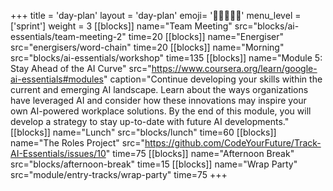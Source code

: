 +++
title = 'day-plan'
layout = 'day-plan'
emoji= '🧑🏾‍🤝‍🧑🏾'
menu_level = ['sprint']
weight = 3
[[blocks]]
name="Team Meeting"
src="blocks/ai-essentials/team-meeting-2"
time=20
[[blocks]]
name="Energiser"
src="energisers/word-chain"
time=20
[[blocks]]
name="Morning"
src="blocks/ai-essentials/workshop"
time=135
[[blocks]]
name="Module 5: Stay Ahead of the AI Curve"
src="https://www.coursera.org/learn/google-ai-essentials#modules"
caption="Continue developing your skills within the current and emerging AI landscape. Learn about the ways organizations have leveraged AI and consider how these innovations may inspire your own AI-powered workplace solutions. By the end of this module, you will develop a strategy to stay up-to-date with future AI developments."
[[blocks]]
name="Lunch"
src="blocks/lunch"
time=60
[[blocks]]
name="The Roles Project"
src="https://github.com/CodeYourFuture/Track-AI-Essentials/issues/10"
time=75
[[blocks]]
name="Afternoon Break"
src="blocks/afternoon-break"
time=15
[[blocks]]
name="Wrap Party"
src="module/entry-tracks/wrap-party"
time=75
+++
